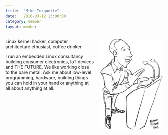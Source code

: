 ```yaml
---
title:  "Mike Turquette"
date:   2016-03-12 13:00:00
category: member
layout: member
---
```


<img style="float: right; width: 40%; margin-left: 20px;" src="/assets/images/mturquette.png">

Linux kernel hacker, computer architecture ethusiast, coffee drinker.

I run an embedded Linux consultancy building consumer electronics, IoT devices
and THE FUTURE. We like working close to the bare metal. Ask me about low-level
programming, hardware, building things you can hold in your hand or anything at
all about anything at all.
